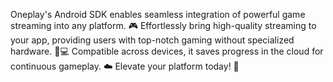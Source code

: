 Oneplay's Android SDK enables seamless integration of powerful game streaming into any platform. 🎮 Effortlessly bring high-quality streaming to your app, providing users with top-notch gaming without specialized hardware. 📱💻 Compatible across devices, it saves progress in the cloud for continuous gameplay. ☁️ Elevate your platform today! 🚀
